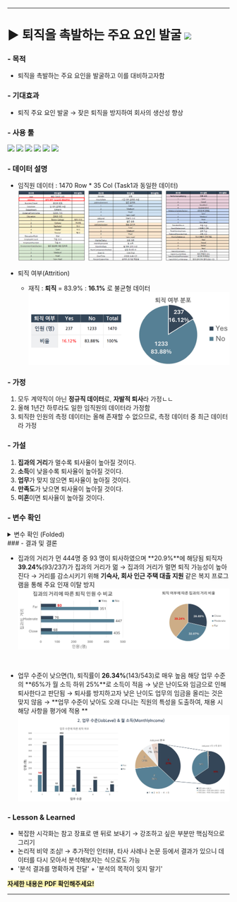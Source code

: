 ***

<!--제목-->
# ▶ 퇴직을 촉발하는 주요 요인 발굴 <img src="https://img.shields.io/badge/Personal_Project-000000"/>

<!--목적-->
### - 목적

- 퇴직을 촉발하는 주요 요인을 발굴하고 이를 대비하고자함

<!--기대효과Expected Impact-->
### - 기대효과

- 퇴직 주요 요인 발굴 → 잦은 퇴직을 방지하여 회사의 생산성 향상
<!--기간Project Duration-->
<!--역할Role-->
<!--사용 툴Tools Used-->
### - 사용 툴

<img src="https://img.shields.io/badge/Python-3776AB?style=flat&logo=python&logoColor=white"/> <img src="https://img.shields.io/badge/MySQL-4479A1?style=flat&logo=mysql&logoColor=white"/> <img src="https://img.shields.io/badge/VisualStudioCode-007ACC?style=flat&logo=visualstudiocode&logoColor=white"/> <img src="https://img.shields.io/badge/DBeaver-382923?style=flat&logo=dbeaver&logoColor=white"/> <img src="https://img.shields.io/badge/MicrosoftExcel-217346?style=flat&logo=microsoftexcel&logoColor=white"/> <img src="https://img.shields.io/badge/MicrosoftPowerPoint-B7472A?style=flat&logo=microsoftpowerpoint&logoColor=white"/>

<!--데이터 설명Data Description-->
### - 데이터 설명
- 임직원 데이터 : 1470 Row * 35 Col (Task1과 동일한 데이터)
![alt text](image.png)

- 퇴직 여부(Attrition)
  - 재직 : **퇴직** = 83.9% : **16.1%** 로 불균형 데이터
  ![alt text](image-1.png)

<!-- 가정 및 가설 -->
### - 가정
1. 모두 계약직이 아닌 **정규직 데이터**로, **자발적 퇴사**라 가정ㄴㄴ
2. 올해 1년간 하루라도 일한 임직원의 데이터라 가정함
3. 퇴직한 인원의 측정 데이터는 올해 존재할 수 없으므로, 측정 데이터 중 최근 데이터라 가정

### - 가설
1. **집과의 거리**가 멀수록 퇴사율이 높아질 것이다.
2. **소득**이 낮을수록 퇴사율이 높아질 것이다.
3. **업무**가 맞지 않으면 퇴사율이 높아질 것이다.
4. **만족도**가 낮으면 퇴사율이 높아질 것이다.
5. **미혼**이면 퇴사율이 높아질 것이다.


<!--분석 프로세스Analysis Process(전처리,피쳐셀렉션,표준화/정규화,모델셀렉션,성능평가/Threshold,...)-->
### - 변수 확인
<details>
  <summary>변수 확인 (Folded)</summary>

1. 집과의거리
   - 재직자 중 집과의 거리가 11 이상인 인원은 큰 폭으로 줄어드나, 퇴직자 인원은 변화량이 크지 않음
     - 집과의 거리가 가깝거나 보통일 때 퇴사율이 각각 13.5% / 14.5%이나, **멀어질 경우 무려 20.9%(93/444)** 퇴사
     → **기숙사, 대출 지원** 같은 지원을 통해 퇴직율을 감소시킬 수 있다 판단됨.
   ![alt text](image-3.png)

2. 월소득 & 경력기간 & 업무 수준
    - 퇴직자의 **46%(108명)가 하위 25%의 월 소득**을 수령
      - **108명 중 107명**의 업무 수준이 1, **86명**이 경력기간 7년차 이하 
      → **업무 수준이 낮은 저년차 임직원의 관리**가 필요.
    ![alt text](image-4.png)

3. 업무환경 만족도 & 직업 만족도 & 관계 만족도
    - 세가지 만족도 모두 낮을수록 퇴직 비율이 높음
    → 만족도 조사 이후, 만족도가 낮을 경우 **별도의 관리 프로그램** 및 지속적인 모니터링 필요.
    ![alt text](image-5.png)

4. 업무 성과
    - 높은 업무 성과(3,4)만이 데이터로 있고 낮은 업무 성과(1,2)는 데이터가 없음
      - 해당 데이터만으로는 관계성이 크게 없다고 판단되나 4의 경우 0.29%P 높음
      → 타 기업으로부터의 스카우트 제의 및 이직 가능성
    ![alt text](image-6.png)

5. 결혼 여부
    - **미혼인 경우 퇴직률이 25.5%(120/470)**으로 높으며, **퇴직 인원의 50.6%(120.237)**를 차지함
    → **사내 소개팅, 동아리** 등 이성 교류 기회를 확보하여 퇴직율을 감소시킬 수 있다 판단됨.
    ![alt text](image-7.png)

6. 워라밸 & 야근여부
    - **워라밸이 1의 31.25%(25/80)**이 퇴직
    → 야근 여부와 집과의 거리가 워라밸에 영향을 준다 생각하고 워라밸 1인 80명 확인하였으며, 야근시, 집과의 거리가 멀면 퇴직자의 비율이 높음을 확인함
    → 워라밸을 위한 유연 근무제, 재택 근무제 활성화가 필요.
    ![alt text](image-8.png)

</details>
<!--결과Results-->
### - 결과 및 결론

- 집과의 거리가 먼 444명 중 93 명이 퇴사하였으며 **20.9%**에 해당됨
  퇴직자 **39.24%**(93/237)가 집과의 거리가 멂
  → 집과의 거리가 멀면 퇴직 가능성이 높아진다
  → 거리를 감소시키기 위해 **기숙사, 회사 인근 주택 대출 지원** 같은 복지 프로그램을 통해 주요 인재 이탈 방지
![alt text](image-9.png)
<br/>

- 업무 수준이 낮으면(1), 퇴직률이 **26.34%**(143/543)로 매우 높음
  해당 업무 수준의 **65%가 월 소득 하위 25%**로 소득이 적음
  → 낮은 난이도와 임금으로 인해 퇴사한다고 판단됨
  → 퇴사를 방지하고자 낮은 난이도 업무의 임금을 올리는 것은 맞지 않음
  → **업무 수준이 낮아도 오래 다니는 직원의 특성을 도출하여, 채용 시 해당 사항을 평가에 적용 **
![alt text](image-10.png)



<!--Lesson&Learned-->
### - Lesson & Learned
-  복잡한 시각화는 참고 장표로 맨 뒤로 보내기
  → 강조하고 싶은 부분만 핵심적으로 그리기
-  논리적 비약 조심!
→ 추가적인 인터뷰, 타사 사례나 논문 등에서 결과가 있으니 데이터를 다시 모아서 분석해보자는 식으로도 가능
-  '분석 결과를 명확하게 전달' + '분석의 목적이 잊지 말기'

**<span style="#2D3748;background-color:#fff5b1;"> 자세한 내용은 PDF 확인해주세요!</span>**
***